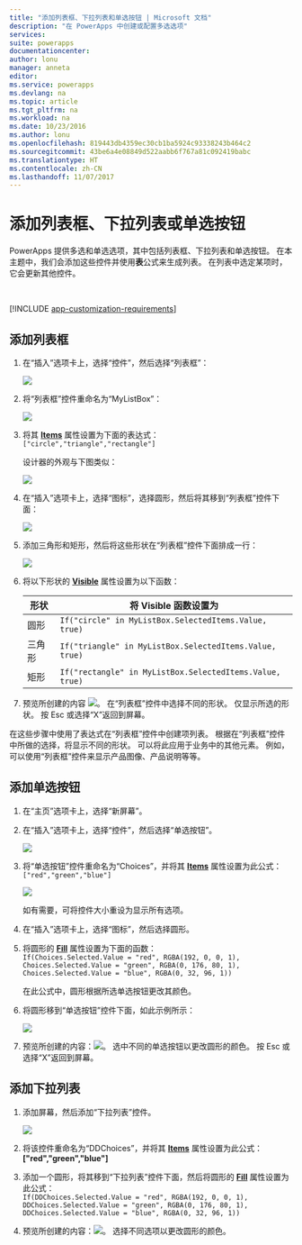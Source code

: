 ```yaml
---
title: "添加列表框、下拉列表和单选按钮 | Microsoft 文档"
description: "在 PowerApps 中创建或配置多选选项"
services: 
suite: powerapps
documentationcenter: 
author: lonu
manager: anneta
editor: 
ms.service: powerapps
ms.devlang: na
ms.topic: article
ms.tgt_pltfrm: na
ms.workload: na
ms.date: 10/23/2016
ms.author: lonu
ms.openlocfilehash: 819443db4359ec30cb1ba5924c93338243b464c2
ms.sourcegitcommit: 43be6a4e08849d522aabb6f767a81c092419babc
ms.translationtype: HT
ms.contentlocale: zh-CN
ms.lasthandoff: 11/07/2017
---
```

# <a name="add-a-list-box-a-drop-down-list-or-radio-buttons"></a>添加列表框、下拉列表或单选按钮
PowerApps 提供多选和单选选项，其中包括列表框、下拉列表和单选按钮。 在本主题中，我们会添加这些控件并使用**表**公式来生成列表。 在列表中选定某项时，它会更新其他控件。

&nbsp;

[!INCLUDE [app-customization-requirements](includes/app-customization-requirements.md)]

## <a name="add-a-list-box"></a>添加列表框
1. 在“插入”选项卡上，选择“控件”，然后选择“列表框”：  
   
    ![][2]  
2. 将“列表框”控件重命名为“MyListBox”：  
   
    ![][3]  
3. 将其 **[Items](controls/properties-core.md)** 属性设置为下面的表达式：  
   ```["circle","triangle","rectangle"]```  <br/>
   
    设计器的外观与下图类似：
   
    ![][4]  
4. 在“插入”选项卡上，选择“图标”，选择圆形，然后将其移到“列表框”控件下面：
   
    ![][5]  
5. 添加三角形和矩形，然后将这些形状在“列表框”控件下面排成一行：
   
    ![][6]  
6. 将以下形状的 **[Visible](controls/properties-core.md)** 属性设置为以下函数：  
   
   | 形状 | 将 Visible 函数设置为 |
   | --- | --- |
   | 圆形 |```If("circle" in MyListBox.SelectedItems.Value, true)``` |
   | 三角形 |```If("triangle" in MyListBox.SelectedItems.Value, true)``` |
   | 矩形 |```If("rectangle" in MyListBox.SelectedItems.Value, true)``` |
7. 预览所创建的内容 ![][1]。 在“列表框”控件中选择不同的形状。 仅显示所选的形状。 按 Esc 或选择“X”返回到屏幕。

在这些步骤中使用了表达式在“列表框”控件中创建项列表。 根据在“列表框”控件中所做的选择，将显示不同的形状。 可以将此应用于业务中的其他元素。 例如，可以使用“列表框”控件来显示产品图像、产品说明等等。

## <a name="add-radio-buttons"></a>添加单选按钮
1. 在“主页”选项卡上，选择“新屏幕”。
2. 在“插入”选项卡上，选择“控件”，然后选择“单选按钮”。
   
    ![][10]  
3. 将“单选按钮”控件重命名为“Choices”，并将其 **[Items](controls/properties-core.md)** 属性设置为此公式：  
   ```["red","green","blue"]```  <br/>
   
    ![][12]  
   
    如有需要，可将控件大小重设为显示所有选项。
4. 在“插入”选项卡上，选择“图标”，然后选择圆形。
5. 将圆形的 **[Fill](controls/properties-color-border.md)** 属性设置为下面的函数：  
   ```If(Choices.Selected.Value = "red", RGBA(192, 0, 0, 1), Choices.Selected.Value = "green", RGBA(0, 176, 80, 1), Choices.Selected.Value = "blue", RGBA(0, 32, 96, 1))```  
   
    在此公式中，圆形根据所选单选按钮更改其颜色。
6. 将圆形移到“单选按钮”控件下面，如此示例所示：
   
    ![][14]  
7. 预览所创建的内容：![][1]。 选中不同的单选按钮以更改圆形的颜色。 按 Esc 或选择“X”返回到屏幕。

## <a name="add-a-drop-down-list"></a>添加下拉列表
1. 添加屏幕，然后添加“下拉列表”控件。
   
    ![][15]  
2. 将该控件重命名为“DDChoices”，并将其 **[Items](controls/properties-core.md)** 属性设置为此公式：<br>
   **["red","green","blue"]**
3. 添加一个圆形，将其移到“下拉列表”控件下面，然后将圆形的 **[Fill](controls/properties-color-border.md)** 属性设置为此公式：  
   ```If(DDChoices.Selected.Value = "red", RGBA(192, 0, 0, 1), DDChoices.Selected.Value = "green", RGBA(0, 176, 80, 1), DDChoices.Selected.Value = "blue", RGBA(0, 32, 96, 1))```
4. 预览所创建的内容：![][1]。 选择不同选项以更改圆形的颜色。

[1]: ./media/add-list-box-drop-down-list-radio-button/preview.png
[2]: ./media/add-list-box-drop-down-list-radio-button/listbox.png
[3]: ./media/add-list-box-drop-down-list-radio-button/renamelistbox.png
[4]: ./media/add-list-box-drop-down-list-radio-button/itemslistbox.png
[5]: ./media/add-list-box-drop-down-list-radio-button/circle.png
[6]: ./media/add-list-box-drop-down-list-radio-button/allshapes.png
[10]: ./media/add-list-box-drop-down-list-radio-button/radiobutton.png
[12]: ./media/add-list-box-drop-down-list-radio-button/itemsradio.png
[14]: ./media/add-list-box-drop-down-list-radio-button/radiocircle.png
[15]: ./media/add-list-box-drop-down-list-radio-button/dropdown.png
